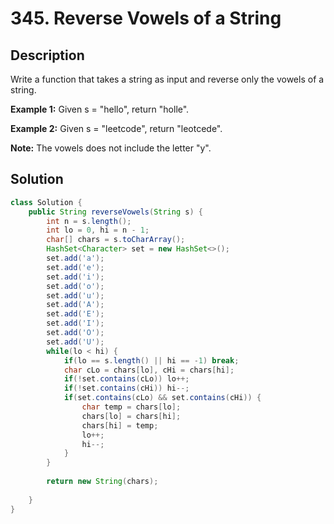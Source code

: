 # 345. Reverse Vowels of a String

## Description

Write a function that takes a string as input and reverse only the vowels of a string.

**Example 1:**
Given s = "hello", return "holle".

**Example 2:**
Given s = "leetcode", return "leotcede".

**Note:**
The vowels does not include the letter "y".



## Solution

```java
class Solution {
    public String reverseVowels(String s) {
        int n = s.length();
        int lo = 0, hi = n - 1;
        char[] chars = s.toCharArray();
        HashSet<Character> set = new HashSet<>();
        set.add('a');
        set.add('e');
        set.add('i');
        set.add('o');
        set.add('u');
        set.add('A');
        set.add('E');
        set.add('I');
        set.add('O');
        set.add('U');
        while(lo < hi) {
            if(lo == s.length() || hi == -1) break;
            char cLo = chars[lo], cHi = chars[hi];
            if(!set.contains(cLo)) lo++;
            if(!set.contains(cHi)) hi--;
            if(set.contains(cLo) && set.contains(cHi)) {
                char temp = chars[lo];
                chars[lo] = chars[hi];
                chars[hi] = temp;
                lo++;
                hi--;
            }
        }
        
        return new String(chars);
        
    }
}
```


